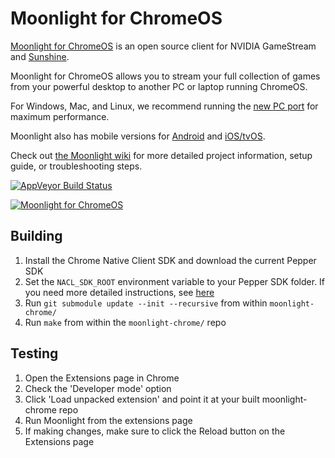 # Moonlight for ChromeOS

[Moonlight for ChromeOS](https://moonlight-stream.org) is an open source client for NVIDIA GameStream and [Sunshine](https://github.com/LizardByte/Sunshine).

Moonlight for ChromeOS allows you to stream your full collection of games from your powerful desktop to another PC or laptop running ChromeOS.

For Windows, Mac, and Linux, we recommend running the [new PC port](https://github.com/moonlight-stream/moonlight-qt) for maximum performance.

Moonlight also has mobile versions for [Android](https://github.com/moonlight-stream/moonlight-android) and [iOS/tvOS](https://github.com/moonlight-stream/moonlight-ios).

Check out [the Moonlight wiki](https://github.com/moonlight-stream/moonlight-docs/wiki) for more detailed project information, setup guide, or troubleshooting steps.

[![AppVeyor Build Status](https://ci.appveyor.com/api/projects/status/w716mt9ulyww68c5/branch/master?svg=true)](https://ci.appveyor.com/project/cgutman/moonlight-chrome/branch/master)

[![Moonlight for ChromeOS](https://moonlight-stream.org/images/chrome_webstore.png)](https://chrome.google.com/webstore/detail/moonlight-game-streaming/gemamigbbenahjlfnmlfdjhdnkpbkfjj)

## Building
1. Install the Chrome Native Client SDK and download the current Pepper SDK
2. Set the `NACL_SDK_ROOT` environment variable to your Pepper SDK folder. If you need more detailed instructions, see [here](https://github.com/google/pepper.js/wiki/Getting-Started)
3. Run `git submodule update --init --recursive` from within `moonlight-chrome/`
4. Run `make` from within the `moonlight-chrome/` repo

## Testing
1. Open the Extensions page in Chrome
2. Check the 'Developer mode' option
3. Click 'Load unpacked extension' and point it at your built moonlight-chrome repo
4. Run Moonlight from the extensions page
5. If making changes, make sure to click the Reload button on the Extensions page
